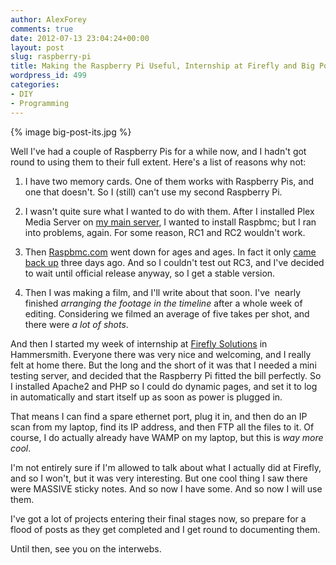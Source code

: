 ```yaml
---
author: AlexForey
comments: true
date: 2012-07-13 23:04:24+00:00
layout: post
slug: raspberry-pi
title: Making the Raspberry Pi Useful, Internship at Firefly and Big Post-It Notes
wordpress_id: 499
categories:
- DIY
- Programming
---
```


{% image big-post-its.jpg %}

Well I've had a couple of Raspberry Pis for a while now, and I hadn't got round to using them to their full extent. Here's a list of reasons why not:
	
  1. I have two memory cards. One of them works with Raspberry Pis, and one that doesn't. So I (still) can't use my second Raspberry Pi.
	
  2. I wasn't quite sure what I wanted to do with them. After I installed Plex Media Server on [my main server](http://filmandstuff.co.uk/475-diy-home-server), I wanted to install Raspbmc; but I ran into problems, again. For some reason, RC1 and RC2 wouldn't work.
	
  3. Then [Raspbmc.com](http://raspbmc.com) went down for ages and ages. In fact it only [came back up](http://www.raspbmc.com/2012/07/welcome-back/) three days ago. And so I couldn't test out RC3, and I've decided to wait until official release anyway, so I get a stable version.

	
  4. Then I was making a film, and I'll write about that soon. I've  nearly finished _arranging the footage in the timeline_ after a whole week of editing. Considering we filmed an average of five takes per shot, and there were _a lot of shots_.

And then I started my week of internship at [Firefly Solutions](http://fireflysolutions.co.uk) in Hammersmith. Everyone there was very nice and welcoming, and I really felt at home there. But the long and the short of it was that I needed a mini testing server, and decided that the Raspberry Pi fitted the bill perfectly. So I installed Apache2 and PHP so I could do dynamic pages, and set it to log in automatically and start itself up as soon as power is plugged in.

That means I can find a spare ethernet port, plug it in, and then do an IP scan from my laptop, find its IP address, and then FTP all the files to it. Of course, I do actually already have WAMP on my laptop, but this is _way more cool_.

I'm not entirely sure if I'm allowed to talk about what I actually did at Firefly, and so I won't, but it was very interesting. But one cool thing I saw there were MASSIVE sticky notes. And so now I have some. And so now I will use them.

I've got a lot of projects entering their final stages now, so prepare for a flood of posts as they get completed and I get round to documenting them.

Until then, see you on the interwebs.
